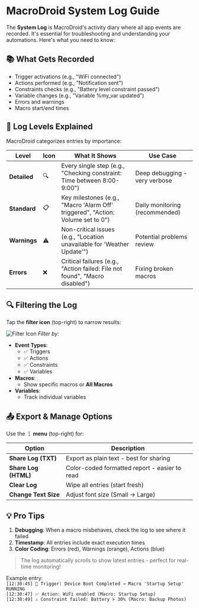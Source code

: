 <!-- CUSTOM COLOR METADATA -->
<meta name="category-color" content='{"color":"#018e42","hover":"#FF8A65"}' />

# MacroDroid System Log Guide

The **System Log** is MacroDroid's activity diary where all app events are recorded. It's essential for troubleshooting and understanding your automations. Here's what you need to know:

## 📚 What Gets Recorded
- Trigger activations (e.g., "WiFi connected")
- Actions performed (e.g., "Notification sent")
- Constraints checks (e.g., "Battery level constraint passed")
- Variable changes (e.g., "Variable %my_var updated")
- Errors and warnings
- Macro start/end times

## 🔢 Log Levels Explained
MacroDroid categorizes entries by importance:

| Level | Icon | What It Shows | Use Case |
|-------|------|---------------|----------|
| **Detailed** | 🔍 | Every single step (e.g., "Checking constraint: Time between 8:00-9:00") | Deep debugging - very verbose |
| **Standard** | 📋 | Key milestones (e.g., "Macro 'Alarm Off' triggered", "Action: Volume set to 0") | Daily monitoring (recommended) |
| **Warnings** | ⚠️ | Non-critical issues (e.g., "Location unavailable for 'Weather Update'") | Potential problems review |
| **Errors** | ❌ | Critical failures (e.g., "Action failed: File not found", "Macro disabled") | Fixing broken macros |

## 🔍 Filtering the Log
Tap the **filter icon** (top-right) to narrow results:

![Filter Icon](https://simpleicons.org/icons/filter.png) *Filter by:*
- **Event Types**:
  - ✅ Triggers  
  - ✅ Actions  
  - ✅ Constraints  
  - ✅ Variables  
- **Macros**:
  - Show specific macros or **All Macros**
- **Variables**:
  - Track individual variables

## 📤 Export & Manage Options
Use the **⋮ menu** (top-right) for:

| Option | Description |
|--------|-------------|
| **Share Log (TXT)** | Export as plain text - best for sharing |
| **Share Log (HTML)** | Color-coded formatted report - easier to read |
| **Clear Log** | Wipe all entries (start fresh) |
| **Change Text Size** | Adjust font size (Small → Large) |

## 💡 Pro Tips
1. **Debugging**: When a macro misbehaves, check the log to see where it failed
2. **Timestamp**: All entries include exact execution times
3. **Color Coding**: Errors (red), Warnings (orange), Actions (blue)

> The log automatically scrolls to show latest entries - perfect for real-time monitoring!

Example entry:  
`[12:30:45] 🔔 Trigger: Device Boot Completed → Macro 'Startup Setup' RUNNING`  
`[12:30:47] ✅ Action: WiFi enabled (Macro: Startup Setup)`  
`[12:30:49] ⚠️ Constraint failed: Battery > 30% (Macro: Backup Photos)`
